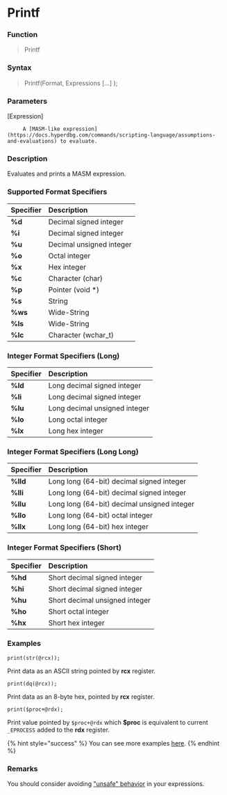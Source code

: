 # Printf

### Function

> Printf

### Syntax

> Printf\(Format, Expressions \[...\] \);

### Parameters

\[Expression\]

         A [MASM-like expression](https://docs.hyperdbg.com/commands/scripting-language/assumptions-and-evaluations) to evaluate.

### Description

Evaluates and prints a MASM expression.

### Supported Format Specifiers

| Specifier | Description |
| :--- | :--- |
| **%d** | Decimal signed integer |
| **%i** | Decimal signed integer |
| **%u** | Decimal unsigned integer |
| **%o** | Octal integer |
| **%x** | Hex integer |
| **%c** | Character \(char\) |
| **%p** | Pointer \(void \*\) |
| **%s** | String |
| **%ws** | Wide-String |
| **%ls** | Wide-String |
| **%lc** | Character \(wchar\_t\) |

### Integer Format Specifiers \(Long\)

| Specifier | Description |
| :--- | :--- |
| **%ld** | Long decimal signed integer |
| **%li** | Long decimal signed integer |
| **%lu** | Long decimal unsigned integer |
| **%lo** | Long octal integer |
| **%lx** | Long hex integer |

### Integer Format Specifiers \(Long Long\)

| Specifier | Description |
| :--- | :--- |
| **%lld** | Long long \(64-bit\) decimal signed integer |
| **%lli** | Long long \(64-bit\) decimal signed integer |
| **%llu** | Long long \(64-bit\) decimal unsigned integer |
| **%llo** | Long long \(64-bit\) octal integer |
| **%llx** | Long long \(64-bit\) hex integer |

### Integer Format Specifiers \(Short\)

| Specifier | Description |
| :--- | :--- |
| **%hd** | Short decimal signed integer |
| **%hi** | Short decimal signed integer |
| **%hu** | Short decimal unsigned integer |
| **%ho** | Short octal integer |
| **%hx** | Short hex integer |

### Examples

`print(str(@rcx));`

Print data as an ASCII string pointed by **rcx** register.

`print(dq(@rcx));`

Print data as an 8-byte hex, pointed by **rcx** register.

`print($proc+@rdx);`

Print value pointed by `$proc+@rdx`  which **$proc** is equivalent to current `_EPROCESS`  added to the **rdx** register.

{% hint style="success" %}
You can see more examples [here](https://docs.hyperdbg.com/commands/scripting-language/examples/view-system-state).
{% endhint %}

### **Remarks**

You should consider avoiding ["unsafe" behavior](https://docs.hyperdbg.com/tips-and-tricks/considerations/the-unsafe-behavior) in your expressions.

